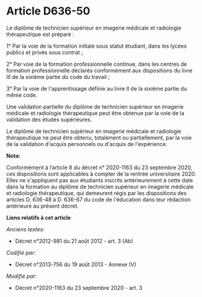 # Article D636-50

Le diplôme de technicien supérieur en imagerie médicale et radiologie thérapeutique est préparé :

1° Par la voie de la formation initiale sous statut étudiant, dans les lycées publics et privés sous contrat ;

2° Par voie de la formation professionnelle continue, dans les centres de formation professionnelle déclarés conformément aux
dispositions du livre III de la sixième partie du code du travail ;

3° Par la voie de l'apprentissage définie au livre II de la sixième partie du même code.

Une validation partielle du diplôme de technicien supérieur en imagerie médicale et radiologie thérapeutique peut être
obtenue par la voie de la validation des études supérieures.

Le diplôme de technicien supérieur en imagerie médicale et radiologie thérapeutique ne peut être obtenu, totalement ou
partiellement, par la voie de la validation d'acquis personnels ou d'acquis de l'expérience.

**Nota:**

Conformément à l’article 8 du décret n° 2020-1163 du 23 septembre 2020, ces dispositions sont applicables à compter de la
rentrée universitaire 2020. Elles ne s'appliquent pas aux étudiants inscrits antérieurement à cette date dans la formation au
diplôme de technicien supérieur en imagerie médicale et radiologie thérapeutique, qui demeurent régis par les dispositions
des articles D. 636-48 à D. 636-67 du code de l'éducation dans leur rédaction antérieure au présent décret.

**Liens relatifs à cet article**

_Anciens textes_:

  - Décret n°2012-981 du 21 août 2012 - art. 3 (Ab)

_Codifié par_:

  - Décret n°2013-756 du 19 août 2013 -  Annexe (V)

_Modifié par_:

  - Décret n°2020-1163 du 23 septembre 2020 - art. 3
